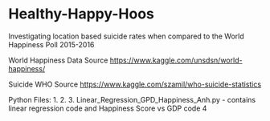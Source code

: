 # Healthy-Happy-Hoos

Investigating location based suicide rates when compared to the World Happiness Poll 2015-2016

World Happiness Data Source
https://www.kaggle.com/unsdsn/world-happiness/

Suicide WHO Source
https://www.kaggle.com/szamil/who-suicide-statistics

Python Files:
1.
2.
3. Linear_Regression_GPD_Happiness_Anh.py - contains linear regression code and Happiness Score vs GDP code
4

